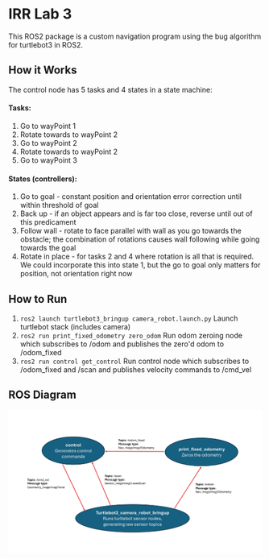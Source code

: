 # IRR Lab 3
This ROS2 package is a custom navigation program using the bug algorithm for turtlebot3 in ROS2. 

## How it Works
The control node has 5 tasks and 4 states in a state machine:
#### Tasks:
1. Go to wayPoint 1
2. Rotate towards to wayPoint 2
3. Go to wayPoint 2
4. Rotate towards to wayPoint 2
5. Go to wayPoint 3
#### States (controllers):
1. Go to goal - constant position and orientation error correction until within threshold of goal
2. Back up - if an object appears and is far too close, reverse until out of this predicament
3. Follow wall - rotate to face parallel with wall as you go towards the obstacle; the combination of rotations causes wall following while going towards the goal
4. Rotate in place - for tasks 2 and 4 where rotation is all that is required. We could incorporate this into state 1, but the go to goal only matters for position, not orientation right now

## How to Run
1. `ros2 launch turtlebot3_bringup camera_robot.launch.py` Launch turtlebot stack (includes camera)
2. `ros2 run print_fixed_odometry zero_odom` Run odom zeroing node which subscribes to /odom and publishes the zero'd odom to /odom_fixed
3. `ros2 run control get_control` Run control node which subscribes to /odom_fixed and /scan and publishes velocity commands to /cmd_vel

## ROS Diagram
![rosdiagram](lab4_ros_diagram-1.png)
